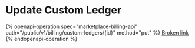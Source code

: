 # Update Custom Ledger

{% openapi-operation spec="marketplace-billing-api" path="/public/v1/billing/custom-ledgers/{id}" method="put" %}
[Broken link](broken-reference)
{% endopenapi-operation %}
